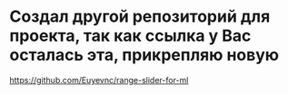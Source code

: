 # Создал другой репозиторий для проекта, так как ссылка у Вас осталась эта, прикрепляю новую
https://github.com/Euyevnc/range-slider-for-ml












